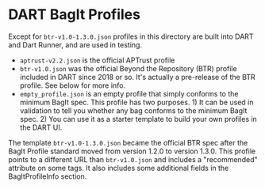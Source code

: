 # DART BagIt Profiles

Except for `btr-v1.0-1.3.0.json` profiles in this directory are built into DART and Dart Runner, and are used in testing.

* `aptrust-v2.2.json` is the official APTrust profile
* `btr-v1.0.json` was the official Beyond the Repository (BTR) profile included in DART since 2018 or so. It's actually a pre-release of the BTR profile. See below for more info.
* `empty_profile.json` is an empty profile that simply conforms to the minimum BagIt spec. This profile has two purposes. 1) It can be used in validation to tell you whether any bag conforms to the minimum BagIt spec. 2) You can use it as a starter template to build your own profiles in the DART UI.

The template `btr-v1.0-1.3.0.json` became the official BTR spec after the BagIt Profile standard moved from version 1.2.0 to version 1.3.0. This profile points to a different URL than `btr-v1.0.json` and includes a "recommended" attribute on some tags. It also includes some additional fields in the BagItProfileInfo section. 
